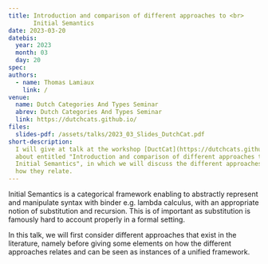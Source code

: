 ```yaml
---
title: Introduction and comparison of different approaches to <br>
       Initial Semantics
date: 2023-03-20
datebis:
  year: 2023
  month: 03
  day: 20
spec:
authors:
  - name: Thomas Lamiaux
    link: /
venue:
  name: Dutch Categories And Types Seminar
  abrev: Dutch Categories And Types Seminar
  link: https://dutchcats.github.io/
files:
  slides-pdf: /assets/talks/2023_03_Slides_DutchCat.pdf
short-description:
  I will give at talk at the workshop [DuctCat](https://dutchcats.github.io/)
  about entitled "Introduction and comparison of different approaches to
  Initial Semantics", in which we will discuss the different approaches and
  how they relate.
---
```


Initial Semantics is a categorical framework enabling to abstractly
represent and manipulate syntax with binder e.g. lambda calculus, with an
appropriate notion of substitution and recursion. This is of important as
substitution is famously hard to account properly in a formal setting.

In this talk, we will first consider different approaches that exist in the
literature, namely before giving some elements on how the different
approaches relates and can be seen as instances of a unified framework.
